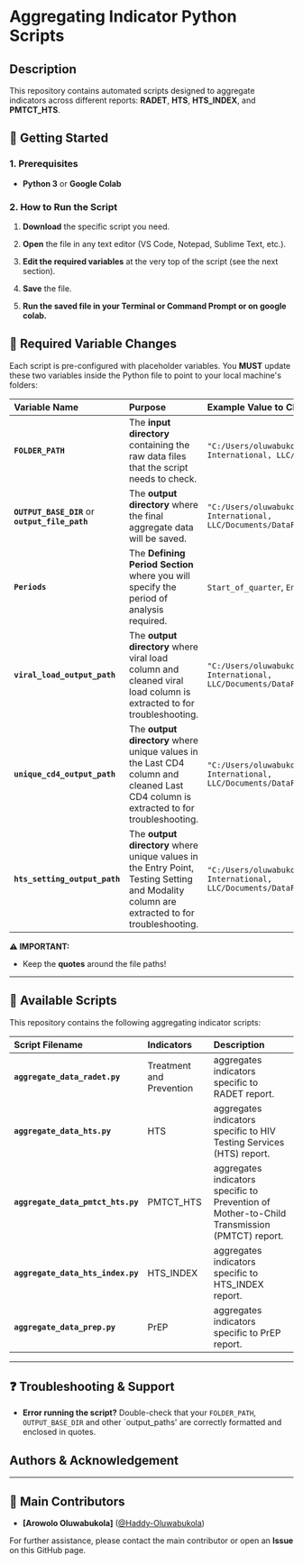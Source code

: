 # Aggregating Indicator Python Scripts

## Description

This repository contains automated scripts designed to aggregate indicators across different reports: **RADET**, **HTS**, **HTS_INDEX**, and **PMTCT_HTS**.

## 🚀 Getting Started

### 1\. Prerequisites

* **Python 3** or **Google Colab**

### 2\. How to Run the Script

1.  **Download** the specific script you need.

2.  **Open** the file in any text editor (VS Code, Notepad, Sublime Text, etc.).

3.  **Edit the required variables** at the very top of the script (see the next section).

4.  **Save** the file.

5.  **Run the saved file in your Terminal or Command Prompt or on google colab.**


## 📝 Required Variable Changes

Each script is pre-configured with placeholder variables. You **MUST** update these two variables inside the Python file to point to your local machine's folders:

| Variable Name | Purpose | Example Value to Change |
| :--- | :--- | :--- |
| **`FOLDER_PATH`** | The **input directory** containing the raw data files that the script needs to check. | `"C:/Users/oluwabukola.arowolo/OneDrive - Palladium International, LLC/Documents/DataFi/FY26Q1_RADET"` |
| **`OUTPUT_BASE_DIR`** or **`output_file_path`** | The **output directory** where the final aggregate data will be saved. | `"C:/Users/oluwabukola.arowolo/OneDrive - Palladium International, LLC/Documents/DataFi/Project_Export_Quality_Check"` |
| **`Periods`** | The **Defining Period Section** where you will specify the period of analysis required. | `Start_of_quarter`, `End_of_quarter`, `six_months_ago` |
| **`viral_load_output_path`** | The **output directory** where viral load column and cleaned viral load column is extracted to for troubleshooting. | `"C:/Users/oluwabukola.arowolo/OneDrive - Palladium International, LLC/Documents/DataFi/Cleaned_Viral_Load_Values.xlsx"` |
| **`unique_cd4_output_path`** | The **output directory** where unique values in the Last CD4 column and cleaned Last CD4 column is extracted to for troubleshooting. | `"C:/Users/oluwabukola.arowolo/OneDrive - Palladium International, LLC/Documents/DataFi/Cleaned_CD4_Values.xlsx"` |
| **`hts_setting_output_path`** | The **output directory** where unique values in the Entry Point, Testing Setting  and Modality column are extracted to for troubleshooting. | `"C:/Users/oluwabukola.arowolo/OneDrive - Palladium International, LLC/Documents/DataFi/Extracted_HTS_setting.xlsx"` |

**⚠️ IMPORTANT:**
  
  * Keep the **quotes** around the file paths\!

-----

## 📁 Available Scripts

This repository contains the following aggregating indicator scripts:

| Script Filename | Indicators | Description |
| :--- | :--- | :--- |
| **`aggregate_data_radet.py`** | Treatment and Prevention | aggregates indicators specific to RADET report. |
| **`aggregate_data_hts.py`** | HTS | aggregates indicators specific to HIV Testing Services (HTS) report. |
| **`aggregate_data_pmtct_hts.py`** | PMTCT_HTS | aggregates indicators specific to Prevention of Mother-to-Child Transmission (PMTCT) report. |
| **`aggregate_data_hts_index.py`** | HTS_INDEX | aggregates indicators specific to HTS_INDEX report. |
| **`aggregate_data_prep.py`** | PrEP | aggregates indicators specific to PrEP report. |

-----

## ❓ Troubleshooting & Support

  * **Error running the script?** Double-check that your `FOLDER_PATH`, `OUTPUT_BASE_DIR` and other `output_paths' are correctly formatted and enclosed in quotes.

## Authors & Acknowledgement
-----
## 👥 Main Contributors

  * **[Arowolo Oluwabukola]** ([@Haddy-Oluwabukola](https://github.com/Haddy-Oluwabukola))
  

For further assistance, please contact the main contributor or open an **Issue** on this GitHub page.
